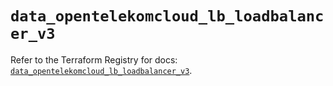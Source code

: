 # `data_opentelekomcloud_lb_loadbalancer_v3`

Refer to the Terraform Registry for docs: [`data_opentelekomcloud_lb_loadbalancer_v3`](https://registry.terraform.io/providers/opentelekomcloud/opentelekomcloud/1.36.27/docs/data-sources/lb_loadbalancer_v3).
